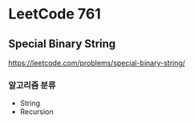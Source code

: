 # LeetCode 761

## Special Binary String

<a href="https://leetcode.com/problems/special-binary-string/">https://leetcode.com/problems/special-binary-string/</a>

### 알고리즘 분류

- String
- Recursion
